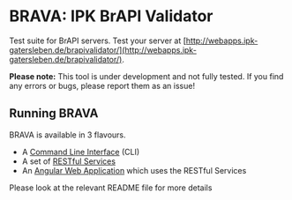 # BRAVA: IPK BrAPI Validator

Test suite for BrAPI servers. Test your server at [http://webapps.ipk-gatersleben.de/brapivalidator/](http://webapps.ipk-gatersleben.de/brapivalidator/).

**Please note:** This tool is under development and not fully tested. If you find any errors or bugs, please report them as an issue!

## Running BRAVA

BRAVA is available in 3 flavours.

* A [Command Line Interface](brava-app/cli/README.md) (CLI)
* A set of [RESTful Services](brava-app/api/README.md)
* An [Angular Web Application](brava-web/README.md) which uses the RESTful Services

Please look at the relevant README file for more details 
